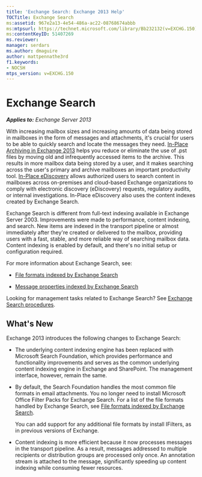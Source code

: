 ```yaml
---
title: 'Exchange Search: Exchange 2013 Help'
TOCTitle: Exchange Search
ms:assetid: 967e2a13-4e54-486a-ac22-08768674abbb
ms:mtpsurl: https://technet.microsoft.com/library/Bb232132(v=EXCHG.150)
ms:contentKeyID: 51407269
ms.reviewer: 
manager: serdars
ms.author: dmaguire
author: mattpennathe3rd
f1.keywords:
- NOCSH
mtps_version: v=EXCHG.150
---
```


# Exchange Search

_**Applies to:** Exchange Server 2013_

With increasing mailbox sizes and increasing amounts of data being stored in mailboxes in the form of messages and attachments, it's crucial for users to be able to quickly search and locate the messages they need. [In-Place Archiving in Exchange 2013](in-place-archiving-in-exchange-2013-exchange-2013-help.md) helps you reduce or eliminate the use of .pst files by moving old and infrequently accessed items to the archive. This results in more mailbox data being stored by a user, and it makes searching across the user's primary and archive mailboxes an important productivity tool. [In-Place eDiscovery](https://docs.microsoft.com/exchange/security-and-compliance/in-place-ediscovery/in-place-ediscovery) allows authorized users to search content in mailboxes across on-premises and cloud-based Exchange organizations to comply with electronic discovery (eDiscovery) requests, regulatory audits, or internal investigations. In-Place eDiscovery also uses the content indexes created by Exchange Search.

Exchange Search is different from full-text indexing available in Exchange Server 2003. Improvements were made to performance, content indexing, and search. New items are indexed in the transport pipeline or almost immediately after they're created or delivered to the mailbox, providing users with a fast, stable, and more reliable way of searching mailbox data. Content indexing is enabled by default, and there's no initial setup or configuration required.

For more information about Exchange Search, see:

  - [File formats indexed by Exchange Search](file-formats-indexed-by-exchange-search-exchange-2013-help.md)

  - [Message properties indexed by Exchange Search](message-properties-indexed-by-exchange-search-exchange-2013-help.md)

Looking for management tasks related to Exchange Search? See [Exchange Search procedures](exchange-search-procedures-exchange-2013-help.md).

## What's New

Exchange 2013 introduces the following changes to Exchange Search:

  - The underlying content indexing engine has been replaced with Microsoft Search Foundation, which provides performance and functionality improvements and serves as the common underlying content indexing engine in Exchange and SharePoint. The management interface, however, remain the same.

  - By default, the Search Foundation handles the most common file formats in email attachments. You no longer need to install Microsoft Office Filter Packs for Exchange Search. For a list of the file formats handled by Exchange Search, see [File formats indexed by Exchange Search](file-formats-indexed-by-exchange-search-exchange-2013-help.md).

    You can add support for any additional file formats by install IFilters, as in previous versions of Exchange.

  - Content indexing is more efficient because it now processes messages in the transport pipeline. As a result, messages addressed to multiple recipients or distribution groups are processed only once. An annotation stream is attached to the message, significantly speeding up content indexing while consuming fewer resources.
